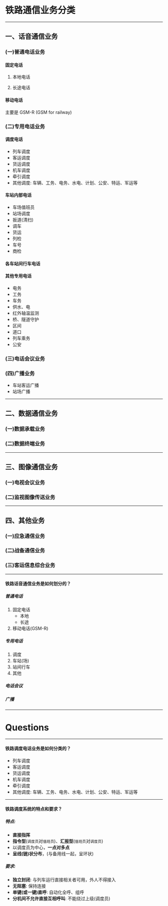 # 铁路通信业务分类

___

## 一、话音通信业务

### (一)普通电话业务

#### 固定电话

1. 本地电话

2. 长途电话

#### 移动电话

主要是 GSM-R (GSM for railway)

### (二)专用电话业务

#### 调度电话

* 列车调度
* 客运调度
* 货运调度
* 机车调度
* 牵引调度
* 其他调度: 车辆、工务、电务、水电、计划、公安、特运、军运等

#### 车站内部电话

* 车场值班员
* 站场调度
* 扳道(清扫)
* 调车
* 货运
* 列检
* 车号
* 商检

#### 各车站间行车电话

#### 其他专用电话

* 电务
* 工务
* 车务
* 供水、电
* 红外轴温监测
* 桥、隧道守护
* 区间
* 道口
* 列车乘务
* 公安

### (三)电话会议业务

### (四)广播业务

* 车站客运广播
* 站场广播

___

## 二、数据通信业务

### (一)数据承载业务

### (二)数据终端业务

___

## 三、图像通信业务

### (一)电视会议业务

### (二)监视图像传送业务

___

## 四、其他业务

### (一)应急通信业务

### (二)战备通信业务

### (三)客运信息综合业务

___

#### 铁路话音通信业务是如何划分的？

##### 普通电话
1. 固定电话
    * 本地
    * 长途
2. 移动电话(GSM-R)

##### 专用电话
1. 调度
2. 车站(场)
3. 站间行车
4. 其他

##### 电话会议

##### 广播

____

# Questions

___

#### 铁路调度电话业务是如何分类的？

* 列车调度
* 客运调度
* 货运调度
* 机车调度
* 牵引调度
* 其他调度: 车辆、工务、电务、水电、计划、公安、特运、军运等

___

#### 铁路调度系统的特点和要求？

##### 特点: 

* **直接指挥**
* **指令型**(`调度员`对`值班员`)、**汇报型**(`值班员`对`调度员`)
* 以调度员为中心，**一点对多点**
* **呈线(链)状分布**，(与备用线一起，呈环状)

##### 要求:

* **独立封闭**: 与列车运行直接相关者可用，外人不得接入
* **无阻塞**: 保持连接
* **单键(或一键)直呼**: 自动化全呼、组呼
* **分机间不允许直接互相呼叫**: 不能绕过上级(调度员)